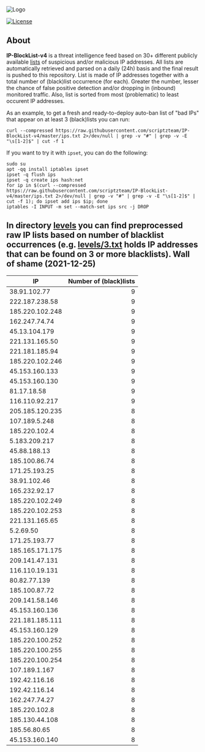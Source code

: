 ![Logo](https://i.imgur.com/PyKLAe7.png)

[![License](https://img.shields.io/badge/license-The_Unlicense-red.svg)](https://unlicense.org/)

About
----

**IP-BlockList-v4** is a threat intelligence feed based on 30+ different publicly available [lists](https://github.com/stamparm/maltrail) of suspicious and/or malicious IP addresses. All lists are automatically retrieved and parsed on a daily (24h) basis and the final result is pushed to this repository. List is made of IP addresses together with a total number of (black)list occurrence (for each). Greater the number, lesser the chance of false positive detection and/or dropping in (inbound) monitored traffic. Also, list is sorted from most (problematic) to least occurent IP addresses.

As an example, to get a fresh and ready-to-deploy auto-ban list of "bad IPs" that appear on at least 3 (black)lists you can run:

```
curl --compressed https://raw.githubusercontent.com/scriptzteam/IP-BlockList-v4/master/ips.txt 2>/dev/null | grep -v "#" | grep -v -E "\s[1-2]$" | cut -f 1
```

If you want to try it with `ipset`, you can do the following:

```
sudo su
apt -qq install iptables ipset
ipset -q flush ips
ipset -q create ips hash:net
for ip in $(curl --compressed https://raw.githubusercontent.com/scriptzteam/IP-BlockList-v4/master/ips.txt 2>/dev/null | grep -v "#" | grep -v -E "\s[1-2]$" | cut -f 1); do ipset add ips $ip; done
iptables -I INPUT -m set --match-set ips src -j DROP
```

In directory [levels](levels) you can find preprocessed raw IP lists based on number of blacklist occurrences (e.g. [levels/3.txt](levels/3.txt) holds IP addresses that can be found on 3 or more blacklists).
Wall of shame (2021-12-25)
----

|IP|Number of (black)lists|
|---|--:|
38.91.102.77|9
222.187.238.58|9
185.220.102.248|9
162.247.74.74|9
45.13.104.179|9
221.131.165.50|9
221.181.185.94|9
185.220.102.246|9
45.153.160.133|9
45.153.160.130|9
81.17.18.58|9
116.110.92.217|9
205.185.120.235|8
107.189.5.248|8
185.220.102.4|8
5.183.209.217|8
45.88.188.13|8
185.100.86.74|8
171.25.193.25|8
38.91.102.46|8
165.232.92.17|8
185.220.102.249|8
185.220.102.253|8
221.131.165.65|8
5.2.69.50|8
171.25.193.77|8
185.165.171.175|8
209.141.47.131|8
116.110.19.131|8
80.82.77.139|8
185.100.87.72|8
209.141.58.146|8
45.153.160.136|8
221.181.185.111|8
45.153.160.129|8
185.220.100.252|8
185.220.100.255|8
185.220.100.254|8
107.189.1.167|8
192.42.116.16|8
192.42.116.14|8
162.247.74.27|8
185.220.102.8|8
185.130.44.108|8
185.56.80.65|8
45.153.160.140|8
